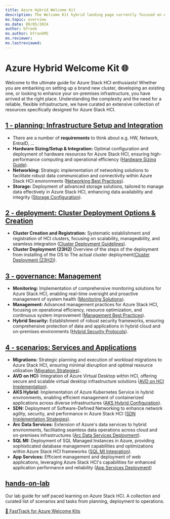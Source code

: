 ```yaml
---
title: Azure Hybrid Welcome Kit
description: The Welcome Kit hybrid landing page currently focused on Azure Stack HCI
ms.topic: overview
ms.date: 09/05/2024
author: bfrank     
ms.author: bfrankMS 
ms.reviewer: 
ms.lastreviewed: 
---
```


# Azure Hybrid Welcome Kit 🌐

Welcome to the ultimate guide for Azure Stack HCI enthusiasts! Whether you are embarking on setting up a brand new cluster, developing an existing one, or looking to enhance your on-premises infrastructure, you have arrived at the right place. Understanding the complexity and the need for a reliable, flexible infrastructure, we have curated an extensive collection of resources specifically designed for Azure Stack HCI.  


## [1 - planning: Infrastructure Setup and Integration](./hci/1%20-%20planning/readme.md)
- There are a number of **requirements** to think about e.g. HW, Network, EntraID, ...
- **Hardware Sizing/Setup & Integration:** Optimal configuration and deployment of hardware resources for Azure Stack HCI, ensuring high-performance computing and operational efficiency ([Hardware Sizing Guide](https://aka.ms/FTAWelcomeKit/Hybrid/Sizing)).
- **Networking:** Strategic implementation of networking solutions to facilitate robust data communication and connectivity within Azure Stack HCI environments ([Networking Best Practices](./hci/1%20-%20planning/readme.md#network-topology)).
- **Storage:** Deployment of advanced storage solutions, tailored to manage data effectively in Azure Stack HCI, enhancing data availability and integrity ([Storage Configuration](./hci/1%20-%20planning/readme.md#storage)).

## [2 - deployment: Cluster Deployment Options & Creation ](./hci/2%20-%20deployment/readme.md)  
- **Cluster Creation and Registration:** Systematic establishment and registration of HCI clusters, focusing on scalability, manageability, and seamless integration ([Cluster Deployment Guidelines](https://aka.ms/FTAWelcomeKit/Hybrid/ClusterDeployment)).
- **Cluster Deployment (23H2)** Overview of the steps of the deployment from installing of the OS to The actual cluster deployment([Cluster Deployment (23H2)](./hci/2%20-%20deployment/readme.md)).

## [3 - governance: Management](./hci/3%20-%20governance/readme.md)
- **Monitoring:** Implementation of comprehensive monitoring solutions for Azure Stack HCI, enabling real-time oversight and proactive management of system health ([Monitoring Solutions](./hci/3%20-%20governance/ClusterMonitoring.md)).
- **Management:** Advanced management practices for Azure Stack HCI, focusing on operational efficiency, resource optimization, and continuous system improvement ([Management Best Practices](./hci/3%20-%20governance/ClusterManagement.md)).
- **Hybrid Security:** Establishment of robust security frameworks, ensuring comprehensive protection of data and applications in hybrid cloud and on-premises environments ([Hybrid Security Protocols](./hci/3%20-%20governance/Security.md)).

## [4 - scenarios: Services and Applications](./hci/4%20-%20scenarios/readme.md)  
- **Migrations:** Strategic planning and execution of workload migrations to Azure Stack HCI, ensuring minimal disruption and optimal resource utilization ([Migration Strategies](./hci/4%20-%20scenarios/migration/readme.md)).
- **AVD on HCI:** Integration of Azure Virtual Desktop within HCI, offering secure and scalable virtual desktop infrastructure solutions ([AVD on HCI Implementation](./hci/4%20-%20scenarios/avd/readme.md)).
- **AKS Hybrid:** Implementation of Azure Kubernetes Service in hybrid environments, enabling efficient management of containerized applications across diverse infrastructures ([AKS Hybrid Configuration](./hci/4%20-%20scenarios/aksworkload/README.md)).
- **SDN:** Deployment of Software-Defined Networking to enhance network agility, security, and performance in Azure Stack HCI ([SDN Implementation Strategies](https://learn.microsoft.com/en-us/azure-stack/hci/concepts/software-defined-networking-23h2)).
- **Arc Data Services:** Extension of Azure's data services to hybrid environments, facilitating seamless data operations across cloud and on-premises infrastructures ([Arc Data Services Deployment](https://aka.ms/FTAWelcomeKit/Hybrid/ArcData)).
- **SQL MI:** Deployment of SQL Managed Instances in Azure, providing sophisticated database management capabilities and optimizations within Azure Stack HCI frameworks ([SQL MI Integration](https://aka.ms/FTAWelcomeKit/Hybrid/SQLMI)).
- **App Services:** Efficient management and deployment of web applications, leveraging Azure Stack HCI's capabilities for enhanced application performance and reliability ([App Services Deployment](https://aka.ms/FTAWelcomeKit/Hybrid/Appservices))
  
## [hands-on-lab](./hci/hands-on-lab/readme.md)  
Our lab guide for self paced learning on Azure Stack HCI. A collection and curated list of scenarios and tasks from planning, deployment to operations.
    
[🔼 FastTrack for Azure Welcome Kits](../README.md) 






